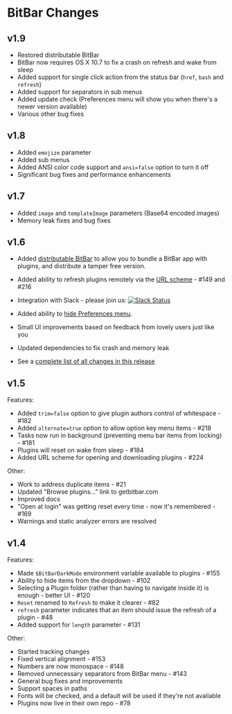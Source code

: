 # BitBar Changes

## v1.9

* Restored distributable BitBar
* BitBar now requires OS X 10.7 to fix a crash on refresh and wake from sleep
* Added support for single click action from the status bar (`href`, `bash` and `refresh`)
* Added support for separators in sub menus
* Added update check (Preferences menu will show you when there's a newer version available)
* Various other bug fixes

## v1.8

* Added `emojize` parameter
* Added sub menus
* Added ANSI color code support and `ansi=false` option to turn it off
* Significant bug fixes and performance enhancements

## v1.7

* Added `image` and `templateImage` parameters (Base64 encoded images)
* Memory leak fixes and bug fixes

## v1.6

* Added [distributable BitBar](https://github.com/matryer/bitbar/blob/master/Docs/DistributingBitBar.md) to allow you to bundle a BitBar app with plugins, and distribute a tamper free version.
* Added ability to refresh plugins remotely via the [URL scheme](https://github.com/matryer/bitbar/blob/master/Docs/URLScheme.md) - #149 and #216
* Integration with Slack - please join us: [![Slack Status](https://getbitbar.herokuapp.com/badge.svg)](https://getbitbar.herokuapp.com/)
* Added ability to [hide Preferences menu](https://github.com/matryer/bitbar/blob/master/Docs/DistributingBitBar.md#settings).
* Small UI improvements based on feedback from lovely users just like you
* Updated dependencies to fix crash and memory leak

* See a [complete list of all changes in this release](https://github.com/matryer/bitbar/compare/v1.5.1...master)

## v1.5

Features:

* Added `trim=false` option to give plugin authors control of whitespace - #182
* Added `alternate=true` option to allow option key menu items - #218
* Tasks now run in background (preventing menu bar items from locking) - #181
* Plugins will reset on wake from sleep - #184
* Added URL scheme for opening and downloading plugins - #224

Other:

* Work to address duplicate items - #21
* Updated "Browse plugins..." link to getbitbar.com
* Improved docs
* "Open at login" was getting reset every time - now it's remembered - #169
* Warnings and static analyzer errors are resolved

## v1.4

Features:

* Made `$BitBarDarkMode` environment variable available to plugins - #155
* Ability to hide items from the dropdown - #102
* Selecting a Plugin folder (rather than having to navigate inside it) is enough - better UI - #120
* `Reset` renamed to `Refresh` to make it clearer - #82
* `refresh` parameter indicates that an item should issue the refresh of a plugin - #48
* Added support for `length` parameter - #131

Other:

* Started tracking changes
* Fixed vertical alignment - #153
* Numbers are now monospace - #148
* Removed unnecessary separators from BitBar menu - #143
* General bug fixes and improvements
* Support spaces in paths
* Fonts will be checked, and a default will be used if they're not available
* Plugins now live in their own repo - #78
